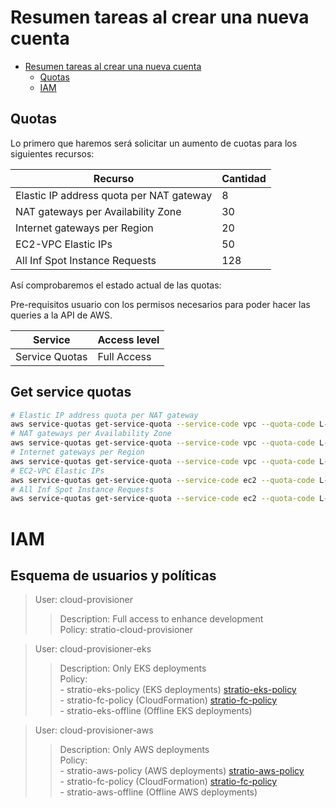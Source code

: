 # Resumen tareas al crear una nueva cuenta

* [Resumen tareas al crear una nueva cuenta](#resumen-tareas-al-crear-una-nueva-cuenta)
	* [Quotas](#quotas)
    * [IAM](#iam)

## Quotas

Lo primero que haremos será solicitar un aumento de cuotas para los siguientes recursos:

| Recurso | Cantidad |
|---------|----------|
| Elastic IP address quota per NAT gateway | 8 |
| NAT gateways per Availability Zone | 30 |
| Internet gateways per Region | 20 |
| EC2-VPC Elastic IPs | 50 |
| All Inf Spot Instance Requests | 128 |


Así comprobaremos el estado actual de las quotas:

Pre-requisitos usuario con los permisos necesarios para poder hacer las queries a la API de AWS.

| Service | Access level |
|---------|--------------|
| Service Quotas | Full Access |

## Get service quotas

```bash
# Elastic IP address quota per NAT gateway
aws service-quotas get-service-quota --service-code vpc --quota-code L-5F53652F | jq '.Quota.Value' | cat
# NAT gateways per Availability Zone
aws service-quotas get-service-quota --service-code vpc --quota-code L-026E1A4D | jq '.Quota.Value' | cat
# Internet gateways per Region
aws service-quotas get-service-quota --service-code vpc --quota-code L-A4707A72 | jq '.Quota.Value' | cat
# EC2-VPC Elastic IPs
aws service-quotas get-service-quota --service-code ec2 --quota-code L-0263D0A3 | jq '.Quota.Value' | cat
# All Inf Spot Instance Requests
aws service-quotas get-service-quota --service-code ec2 --quota-code L-B5D1601B | jq '.Quota.Value' | cat
```

# IAM

## Esquema de usuarios y políticas

> User: cloud-provisioner  
>>    Description: Full access to enhance development  
    Policy: stratio-cloud-provisioner  

> User: cloud-provisioner-eks
>>    Description: Only EKS deployments  
>>    Policy:  
>>        - stratio-eks-policy (EKS deployments) [stratio-eks-policy](../Permissions/EKS/eks_permission_ref.json)  
>>        - stratio-fc-policy (CloudFormation) [stratio-fc-policy](../Permissions/EKS/eks_Cloud_Formation.json)  
>>        - stratio-eks-offline (Offline EKS deployments)  

> User: cloud-provisioner-aws
>>    Description: Only AWS deployments  
>>    Policy:  
>>        - stratio-aws-policy (AWS deployments) [stratio-aws-policy](../Permissions/AWS/aws_permission_ref.json)  
>>        - stratio-fc-policy (CloudFormation) [stratio-fc-policy](../Permissions/AWS/aws_Cloud_Formation.json)  
>>        - stratio-aws-offline (Offline AWS deployments)  

